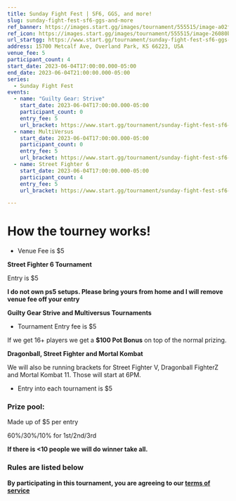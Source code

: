 ```yaml
---
title: Sunday Fight Fest | SF6, GGS, and more!
slug: sunday-fight-fest-sf6-ggs-and-more
ref_banner: https://images.start.gg/images/tournament/555515/image-a02f2754674dc297fd69d2102293fb34.png?ehk=lKDWVtcA7BU20evU167KYOAgvLfXxBbgjEtdkmdZ1PY%3D&ehkOptimized=8OwJA0ETkDAqrRC9riwefzMXkiwhBKAgIpaEWDGeORk%3D
ref_icon: https://images.start.gg/images/tournament/555515/image-26080bc2ba27aca20b6f8b7afb5e9979.png?ehk=pIngqkFImOEfJ%2BX%2Bkfbld3w0r0QBhZ%2BQhJJWrT7Yt88%3D&ehkOptimized=ewU8mz%2FCFY2ooXAhyMr67CAYrrRcXugVe9KPVKL4dLc%3D
url_startgg: https://www.start.gg/tournament/sunday-fight-fest-sf6-ggs-and-more
address: 15700 Metcalf Ave, Overland Park, KS 66223, USA
venue_fee: 5
participant_count: 4
start_date: 2023-06-04T17:00:00.000-05:00
end_date: 2023-06-04T21:00:00.000-05:00
series:
  - Sunday Fight Fest
events:
  - name: "Guilty Gear: Strive"
    start_date: 2023-06-04T17:00:00.000-05:00
    participant_count: 0
    entry_fee: 5
    url_bracket: https://www.start.gg/tournament/sunday-fight-fest-sf6-ggs-and-more/events/guilty-gear-strive-1v1/brackets/1383184/2101644
  - name: MultiVersus
    start_date: 2023-06-04T17:00:00.000-05:00
    participant_count: 0
    entry_fee: 5
    url_bracket: https://www.start.gg/tournament/sunday-fight-fest-sf6-ggs-and-more/events/multiversus-doubles/brackets/1383186/2101646
  - name: Street Fighter 6
    start_date: 2023-06-04T17:00:00.000-05:00
    participant_count: 4
    entry_fee: 5
    url_bracket: https://www.start.gg/tournament/sunday-fight-fest-sf6-ggs-and-more/events/sf6/brackets/1383194/2101654

---
```


# How the tourney works!

* Venue Fee is $5

**Street Fighter 6 Tournament**

Entry is $5 

**I do not own ps5 setups. Please bring yours from home and I will remove venue fee off your entry**

**Guilty Gear Strive and Multiversus Tournaments**

* Tournament Entry fee is $5

If we get 16+ players we get a **$100 Pot Bonus** on top of the normal prizing. 

**Dragonball, Street Fighter and Mortal Kombat**

We will also be running brackets for Street Fighter V, Dragonball FighterZ and Mortal Kombat 11.  Those will start at 6PM.

* Entry into each tournament is $5

### Prize pool:
Made up of $5 per entry 

60%/30%/10% for 1st/2nd/3rd

**If there is <10 people we will do winner take all.**
### Rules are listed below
**By participating in this tournament, you are agreeing to our [terms of service](https://www.esportsarena.com/tos.html)**
  